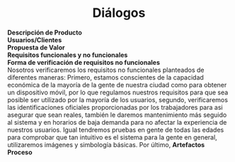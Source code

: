 ﻿<center><h1>Diálogos</h1></center>

**Descripción de Producto**<br>
**Usuarios/Clientes**<br>
**Propuesta de Valor**<br>
**Requisitos funcionales y no funcionales**<br>
**Forma de verificación de requisitos no funcionales**<br> Nosotros verificaremos los requisitos no funcionales planteados de diferentes maneras: Primero, estamos conscientes de la capacidad económica de la mayoría de la gente de nuestra ciudad como para obtener un dispositivo móvil, por lo que regulamos nuestros requisitos para que sea posible ser utilizado por la mayoría de los usuarios, segundo, verificaremos las identificaciones oficiales proporcionadas por los trabajadores para asi asegurar que sean reales, también le daremos mantenimiento más seguido al sistema y en horarios de baja demanda para no afectar la experiencia de nuestros usuarios. Igual tendremos pruebas en gente de todas las edades para comprobar que tan intuitivo es el sistema para la gente en general, utilizaremos imágenes y simbología básicas. Por último, 
**Artefactos**<br>
**Proceso**<br>
<!--stackedit_data:
eyJoaXN0b3J5IjpbOTIxOTk3ODE1LDE2NDg1NjQ0NzMsODk2ND
Q4MjIyXX0=
-->